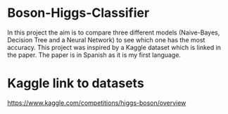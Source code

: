 # Boson-Higgs-Classifier
In this project the aim is to compare three different models (Naive-Bayes, Decision Tree and a Neural Network) to see which one has the most accuracy. This project was inspired by a Kaggle dataset which is linked in the paper. The paper is in Spanish as it is my first language. 

# Kaggle link to datasets
https://www.kaggle.com/competitions/higgs-boson/overview
